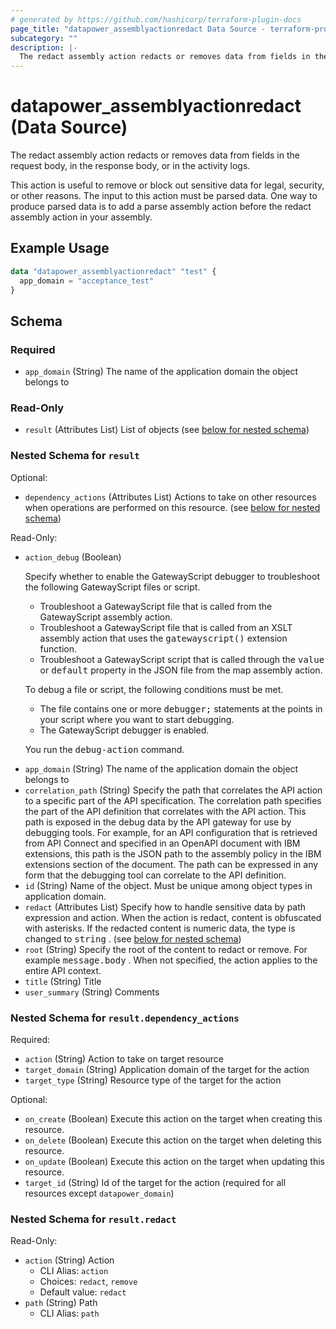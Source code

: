 ```yaml
---
# generated by https://github.com/hashicorp/terraform-plugin-docs
page_title: "datapower_assemblyactionredact Data Source - terraform-provider-datapower"
subcategory: ""
description: |-
  The redact assembly action redacts or removes data from fields in the request body, in the response body, or in the activity logs. This action is useful to remove or block out sensitive data for legal, security, or other reasons. The input to this action must be parsed data. One way to produce parsed data is to add a parse assembly action before the redact assembly action in your assembly.
---
```


# datapower_assemblyactionredact (Data Source)

The redact assembly action redacts or removes data from fields in the request body, in the response body, or in the activity logs. <p>This action is useful to remove or block out sensitive data for legal, security, or other reasons. The input to this action must be parsed data. One way to produce parsed data is to add a parse assembly action before the redact assembly action in your assembly.</p>

## Example Usage

```terraform
data "datapower_assemblyactionredact" "test" {
  app_domain = "acceptance_test"
}
```

<!-- schema generated by tfplugindocs -->
## Schema

### Required

- `app_domain` (String) The name of the application domain the object belongs to

### Read-Only

- `result` (Attributes List) List of objects (see [below for nested schema](#nestedatt--result))

<a id="nestedatt--result"></a>
### Nested Schema for `result`

Optional:

- `dependency_actions` (Attributes List) Actions to take on other resources when operations are performed on this resource. (see [below for nested schema](#nestedatt--result--dependency_actions))

Read-Only:

- `action_debug` (Boolean) <p>Specify whether to enable the GatewayScript debugger to troubleshoot the following GatewayScript files or script.</p><ul><li>Troubleshoot a GatewayScript file that is called from the GatewayScript assembly action.</li><li>Troubleshoot a GatewayScript file that is called from an XSLT assembly action that uses the <tt>gatewayscript()</tt> extension function.</li><li>Troubleshoot a GatewayScript script that is called through the <tt>value</tt> or <tt>default</tt> property in the JSON file from the map assembly action.</li></ul><p>To debug a file or script, the following conditions must be met.</p><ul><li>The file contains one or more <tt>debugger;</tt> statements at the points in your script where you want to start debugging.</li><li>The GatewayScript debugger is enabled.</li></ul><p>You run the <tt>debug-action</tt> command.</p>
- `app_domain` (String) The name of the application domain the object belongs to
- `correlation_path` (String) Specify the path that correlates the API action to a specific part of the API specification. The correlation path specifies the part of the API definition that correlates with the API action. This path is exposed in the debug data by the API gateway for use by debugging tools. For example, for an API configuration that is retrieved from API Connect and specified in an OpenAPI document with IBM extensions, this path is the JSON path to the assembly policy in the IBM extensions section of the document. The path can be expressed in any form that the debugging tool can correlate to the API definition.
- `id` (String) Name of the object. Must be unique among object types in application domain.
- `redact` (Attributes List) Specify how to handle sensitive data by path expression and action. When the action is redact, content is obfuscated with asterisks. If the redacted content is numeric data, the type is changed to <tt>string</tt> . (see [below for nested schema](#nestedatt--result--redact))
- `root` (String) Specify the root of the content to redact or remove. For example <tt>message.body</tt> . When not specified, the action applies to the entire API context.
- `title` (String) Title
- `user_summary` (String) Comments

<a id="nestedatt--result--dependency_actions"></a>
### Nested Schema for `result.dependency_actions`

Required:

- `action` (String) Action to take on target resource
- `target_domain` (String) Application domain of the target for the action
- `target_type` (String) Resource type of the target for the action

Optional:

- `on_create` (Boolean) Execute this action on the target when creating this resource.
- `on_delete` (Boolean) Execute this action on the target when deleting this resource.
- `on_update` (Boolean) Execute this action on the target when updating this resource.
- `target_id` (String) Id of the target for the action (required for all resources except `datapower_domain`)


<a id="nestedatt--result--redact"></a>
### Nested Schema for `result.redact`

Read-Only:

- `action` (String) Action
  - CLI Alias: `action`
  - Choices: `redact`, `remove`
  - Default value: `redact`
- `path` (String) Path
  - CLI Alias: `path`
